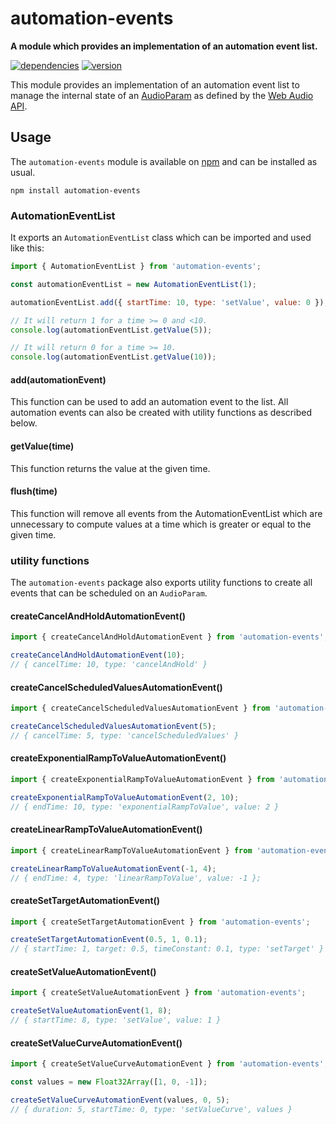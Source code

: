 # automation-events

**A module which provides an implementation of an automation event list.**

[![dependencies](https://img.shields.io/david/chrisguttandin/automation-events.svg?style=flat-square)](https://www.npmjs.com/package/automation-events)
[![version](https://img.shields.io/npm/v/automation-events.svg?style=flat-square)](https://www.npmjs.com/package/automation-events)

This module provides an implementation of an automation event list to manage the internal state of an [AudioParam](https://webaudio.github.io/web-audio-api/#AudioParam) as defined by the [Web Audio API](https://webaudio.github.io/web-audio-api).

## Usage

The `automation-events` module is available on [npm](https://www.npmjs.com/package/automation-events) and can be
installed as usual.

```shell
npm install automation-events
```

### AutomationEventList

It exports an `AutomationEventList` class which can be imported and used like this:

```js
import { AutomationEventList } from 'automation-events';

const automationEventList = new AutomationEventList(1);

automationEventList.add({ startTime: 10, type: 'setValue', value: 0 });

// It will return 1 for a time >= 0 and <10.
console.log(automationEventList.getValue(5));

// It will return 0 for a time >= 10.
console.log(automationEventList.getValue(10));
```

#### add(automationEvent)

This function can be used to add an automation event to the list. All automation events can also be created with utility functions as described below.

#### getValue(time)

This function returns the value at the given time.

#### flush(time)

This function will remove all events from the AutomationEventList which are unnecessary to compute values at a time which is greater or equal to the given time.

### utility functions

The `automation-events` package also exports utility functions to create all events that can be scheduled on an `AudioParam`.

#### createCancelAndHoldAutomationEvent()

```js
import { createCancelAndHoldAutomationEvent } from 'automation-events';

createCancelAndHoldAutomationEvent(10);
// { cancelTime: 10, type: 'cancelAndHold' }
```

#### createCancelScheduledValuesAutomationEvent()

```js
import { createCancelScheduledValuesAutomationEvent } from 'automation-events';

createCancelScheduledValuesAutomationEvent(5);
// { cancelTime: 5, type: 'cancelScheduledValues' }
```

#### createExponentialRampToValueAutomationEvent()

```js
import { createExponentialRampToValueAutomationEvent } from 'automation-events';

createExponentialRampToValueAutomationEvent(2, 10);
// { endTime: 10, type: 'exponentialRampToValue', value: 2 }
```

#### createLinearRampToValueAutomationEvent()

```js
import { createLinearRampToValueAutomationEvent } from 'automation-events';

createLinearRampToValueAutomationEvent(-1, 4);
// { endTime: 4, type: 'linearRampToValue', value: -1 };
```

#### createSetTargetAutomationEvent()

```js
import { createSetTargetAutomationEvent } from 'automation-events';

createSetTargetAutomationEvent(0.5, 1, 0.1);
// { startTime: 1, target: 0.5, timeConstant: 0.1, type: 'setTarget' }
```

#### createSetValueAutomationEvent()

```js
import { createSetValueAutomationEvent } from 'automation-events';

createSetValueAutomationEvent(1, 8);
// { startTime: 8, type: 'setValue', value: 1 }
```

#### createSetValueCurveAutomationEvent()

```js
import { createSetValueCurveAutomationEvent } from 'automation-events';

const values = new Float32Array([1, 0, -1]);

createSetValueCurveAutomationEvent(values, 0, 5);
// { duration: 5, startTime: 0, type: 'setValueCurve', values }
```
